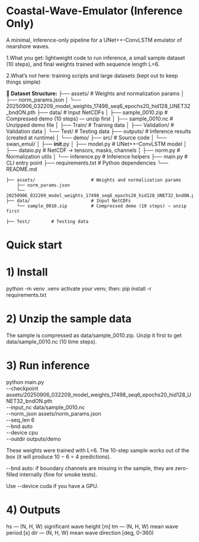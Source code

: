 # Coastal-Wave-Emulator (Inference Only)

A minimal, inference-only pipeline for a UNet++–ConvLSTM emulator of nearshore waves.

1.What you get: lightweight code to run inference, a small sample dataset (10 steps), and final weights trained with sequence length L=6.

2.What’s not here: training scripts and large datasets (kept out to keep things simple)

**📂 Dataset Structure:**
    ├── assets/                     # Weights and normalization params
    │   ├── norm_params.json
    │   └── 20250906_032209_model_weights_17498_seq6_epochs20_hid128_UNET32_bndON.pth
    ├── data/                       # Input NetCDFs 
    │   ├── sample_0010.zip         # Compressed demo (10 steps) — unzip first
    │   ├── sample_0010.nc          # Unzipped demo file
    │   ├── Train/                  # Training data
    │   ├── Validation/             # Validation data
    │   └── Test/                   # Testing data
    ├── outputs/                    # Inference results (created at runtime)
    │   └── demo/
    ├── src/                        # Source code
    │   └── swan_emul/
    │       ├── __init__.py
    │       ├── model.py            # UNet++–ConvLSTM model
    │       ├── dataio.py           # NetCDF → tensors, masks, channels
    │       ├── norm.py             # Normalization utils
    │       └── inference.py        # Inference helpers
    ├── main.py                     # CLI entry point
    ├── requirements.txt            # Python dependencies
    └── README.md

    ├── assets/                     # Weights and normalization params
        ├── norm_params.json
        └── 20250906_032209_model_weights_17498_seq6_epochs20_hid128_UNET32_bndON.pth
    ├── data/                       # Input NetCDFs 
        └── sample_0010.zip         # Compressed demo (10 steps) — unzip first
        
    ├── Test/        # Testing data
    
    
# Quick start
# 1) Install

python -m venv .venv
activate your venv, then:
pip install -r requirements.txt

# 2) Unzip the sample data

The sample is compressed as data/sample_0010.zip.
Unzip it first to get data/sample_0010.nc (10 time steps).

# 3) Run inference

python main.py \
  --checkpoint assets/20250906_032209_model_weights_17498_seq6_epochs20_hid128_UNET32_bndON.pth \
  --input_nc data/sample_0010.nc \
  --norm_json assets/norm_params.json \
  --seq_len 6 \
  --bnd auto \
  --device cpu \
  --outdir outputs/demo

These weights were trained with L=6. The 10-step sample works out of the box (it will produce 10 − 6 = 4 predictions).

--bnd auto: if boundary channels are missing in the sample, they are zero-filled internally (fine for smoke tests).

Use --device cuda if you have a GPU.

# 4) Outputs

hs — (N, H, W) significant wave height [m]
tm — (N, H, W) mean wave period [s]
dir — (N, H, W) mean wave direction [deg, 0–360)

